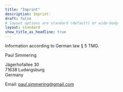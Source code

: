 ```yaml
---
title: "Imprint"
description: Imprint.
draft: false
# layout options are standard (default) or wide-body
layout: standard
show_title_as_headline: true
---
```


Information according to German law § 5 TMG.

Paul Simmering

Jägerhofallee 30<br>
71638 Ludwigsburg<br>
Germany

Email: paul.simmering@gmail.com
